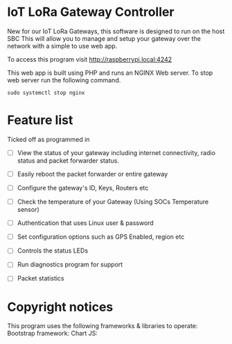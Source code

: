 # IoT LoRa Gateway Controller

New for our IoT LoRa Gateways, this software is designed to run on the host SBC
This will allow you to manage and setup your gateway over the network with a simple to use web app.

To access this program visit http://raspberrypi.local:4242

This web app is built using PHP and runs an NGINX Web server. To stop web server run the following command.
```
sudo systemctl stop nginx
```



# Feature list
Ticked off as programmed in
- [ ] View the status of your gateway including internet connectivity, radio status and packet forwarder status.
- [ ] Easily reboot the packet forwarder or entire gateway
- [ ] Configure the gateway's ID, Keys, Routers etc
- [ ] Check the temperature of your Gateway (Using SOCs Temperature sensor)
- [ ] Authentication that uses Linux user & password
- [ ] Set configuration options such as GPS Enabled, region etc
- [ ] Controls the status LEDs
- [ ] Run diagnostics program for support
- [ ] Packet statistics


# Copyright notices
This program uses the following frameworks & libraries to operate:
Bootstrap framework:
Chart JS:
